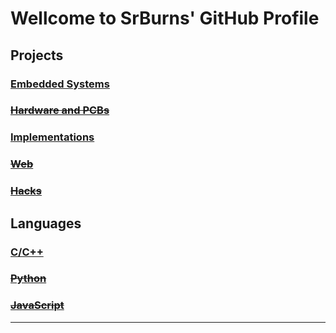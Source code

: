 <!--
**SrBurns-rep/SrBurns-rep** is a ✨ _special_ ✨ repository because its `README.md` (this file) appears on your GitHub profile.

Here are some ideas to get you started:

- 🔭 I’m currently working on ...
- 🌱 I’m currently learning ...
- 👯 I’m looking to collaborate on ...
- 🤔 I’m looking for help with ...
- 💬 Ask me about ...
- 📫 How to reach me: ...
- 😄 Pronouns: ...
- ⚡ Fun fact: ...
-->

# Wellcome to SrBurns' GitHub Profile
## Projects
### [Embedded Systems](https://github.com/SrBurns-rep/rosbeef)
### ~~[Hardware and PCBs]()~~
### [Implementations](https://github.com/SrBurns-rep/C-Object-Lib)
### ~~[Web]()~~
### ~~[Hacks]()~~
## Languages
### [C/C++](https://github.com/SrBurns-rep/C-Object-Lib)
### ~~[Python]()~~
### ~~[JavaScript]()~~

---
